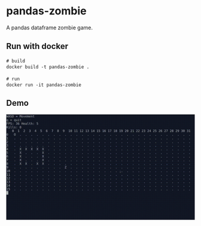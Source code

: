 # pandas-zombie
A pandas dataframe zombie game.

## Run with docker
```shell
# build
docker build -t pandas-zombie .

# run
docker run -it pandas-zombie
```

## Demo
![Demo](demo.gif)
